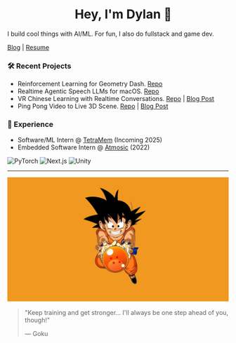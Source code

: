 <div id="toc">
  <ul align="center" style="list-style: none">
    <summary>
      <h1>
        Hey, I'm Dylan 👋
      </h1>
    </summary>
  </ul>
</div>

I build cool things with AI/ML. For fun, I also do fullstack and game dev.

[Blog](https://blog.dylanlu.com) | [Resume](https://www.dylanlu.com/dylan-lu-resume.pdf)

### 🛠️ Recent Projects

- Reinforcement Learning for Geometry Dash. [Repo](https://github.com/ThePickleGawd/geometry-dash-ai)
- Realtime Agentic Speech LLMs for macOS. [Repo](https://github.com/ThePickleGawd/realtime-speech-agents)
- VR Chinese Learning with Realtime Conversations. [Repo](https://github.com/ThePickleGawd/run-from-duo) | [Blog Post](https://blog.dylanlu.com/run-from-duo/)
- Ping Pong Video to Live 3D Scene. [Repo](https://github.com/ccs-cs1l-f24/SLAM-TT) | [Blog Post](https://blog.dylanlu.com/slam-tt/)

### 💼 Experience
- Software/ML Intern @ [TetraMem](https://www.tetramem.com/technology) (Incoming 2025)
- Embedded Software Intern @ [Atmosic](https://atmosic.com/technology) (2022)

![PyTorch](https://img.shields.io/badge/PyTorch-EE4C2C?style=for-the-badge&logo=pytorch&logoColor=white)
![Next.js](https://img.shields.io/badge/Next.js-000000?style=for-the-badge&logo=nextdotjs&logoColor=white)
![Unity](https://img.shields.io/badge/Unity-000000?style=for-the-badge&logo=unity&logoColor=white)

---

[![Goku](https://raw.githubusercontent.com/ThePickleGawd/ThePickleGawd/main/docs/goku-kid.jpg)](https://blog.dylanlu.com)

> "Keep training and get stronger... I'll always be one step ahead of you, though!"
> 
> — Goku
